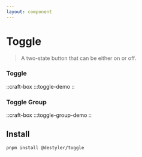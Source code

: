 ```yaml
---
layout: component
---
```


# Toggle

> A two-state button that can be either on or off.

### Toggle

::craft-box
:::toggle-demo
::

### Toggle Group

::craft-box
:::toggle-group-demo
::

## Install

```bash
pnpm install @destyler/toggle
```
